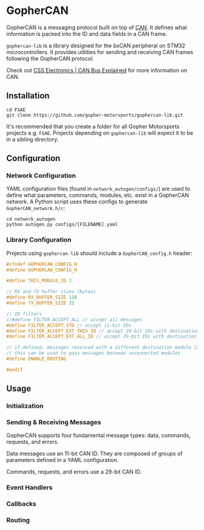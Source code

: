 # GopherCAN

GopherCAN is a messaging protocol built on top of [CAN](https://en.wikipedia.org/wiki/CAN_bus). It defines what information is packed into the ID and data fields in a CAN frame.

`gophercan-lib` is a library designed for the bxCAN peripheral on STM32 microcontrollers. It provides utilities for sending and receiving CAN frames following the GopherCAN protocol.

Check out [CSS Electronics | CAN Bus Explained](https://www.csselectronics.com/pages/can-bus-simple-intro-tutorial) for more information on CAN.

## Installation

```
cd FSAE
git clone https://github.com/gopher-motorsports/gophercan-lib.git
```

It's recommended that you create a folder for all Gopher Motorsports projects e.g. `FSAE`. Projects depending on `gophercan-lib` will expect it to be in a sibling directory.

## Configuration

### Network Configuration

YAML configuration files (found in `network_autogen/configs/`) are used to define what parameters, commands, modules, etc. exist in a GopherCAN network. A Python script uses these configs to generate `GopherCAN_network.h/c`:
```
cd network_autogen
python autogen.py configs/[FILENAME].yaml
```

### Library Configuration

Projects using `gophercan-lib` should include a `GopherCAN_config.h` header:

```c
#ifndef GOPHERCAN_CONFIG_H
#define GOPHERCAN_CONFIG_H

#define THIS_MODULE_ID 1

// RX and TX buffer sizes (bytes)
#define RX_BUFFER_SIZE 128
#define TX_BUFFER_SIZE 32

// ID filters
//#define FILTER_ACCEPT_ALL // accept all messages
#define FILTER_ACCEPT_STD // accept 11-bit IDs
#define FILTER_ACCEPT_EXT_THIS_ID // accept 29-bit IDs with destination = THIS_MODULE_ID
#define FILTER_ACCEPT_EXT_ALL_ID // accept 29-bit IDs with destination = ALL_MODULES_ID

// if defined, messages received with a different destination module (29-bit ID) will be retransmitted
// this can be used to pass messages between unconnected modules
#define ENABLE_ROUTING

#endif
```

## Usage

### Initialization

### Sending & Receiving Messages

GopherCAN supports four fundamental message types: data, commands, requests, and errors.

Data messages use an 11-bit CAN ID. They are composed of groups of parameters defined in a YAML configuration.

Commands, requests, and errors use a 29-bit CAN ID.

### Event Handlers

### Callbacks

### Routing
